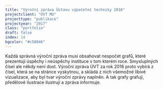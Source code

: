 ```yaml
---
title: "Výroční zpráva Ústavu výpočetní techniky 2016"
projectclient: "ÚVT MU"
projecttype: "publikace"
projectyear: "2017"
class: "portfolio"
draft: false
index: 14
bgcolor: "#c50046"
---
```



Každá správná výroční zpráva musí obsahovat nespočet grafů, které prezentují úspěchy i neúspěchy instituce v tom kterém roce. Smysluplných čísel ale někdy není dost. Výroční zpráva ÚVT za rok 2016 proto vybírá z čísel, která se na stránce vyskytnou, a skládá z nich všemožné líbivé vizualizace, aby byl tvar výroční zprávy naplněn. A tak grafy grafují, předělové ilustrace ilustrují a zpráva informuje.